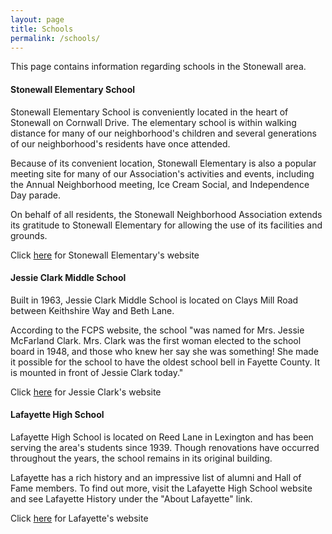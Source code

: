 ```yaml
---
layout: page
title: Schools
permalink: /schools/
---
```


This page contains information regarding schools in the Stonewall area.

#### Stonewall Elementary School

Stonewall Elementary School is conveniently located in the heart of Stonewall on Cornwall Drive. The elementary school is within walking distance for many of our neighborhood's children and several generations of our neighborhood's residents have once attended. 

Because of its convenient location, Stonewall Elementary is also a popular meeting site for many of our Association's activities and events, including the Annual Neighborhood meeting, Ice Cream Social, and Independence Day parade. 

On behalf of all residents, the Stonewall Neighborhood Association extends its gratitude to Stonewall Elementary for allowing the use of its facilities and grounds. 

Click [here](http://www.stonewall.fcps.net/) for Stonewall Elementary's website

#### Jessie Clark Middle School

Built in 1963, Jessie Clark Middle School is located on Clays Mill Road between Keithshire Way and Beth Lane. 

According to the FCPS website, the school "was named for Mrs. Jessie McFarland Clark. Mrs. Clark was the first woman elected to the school board in 1948, and those who knew her say she was something! She made it possible for the school to have the oldest school bell in Fayette County. It is mounted in front of Jessie Clark today."

Click [here](http://www.jessieclark.fcps.net/) for Jessie Clark's website

#### Lafayette High School

Lafayette High School is located on Reed Lane in Lexington and has been serving the area's students since 1939. Though renovations have occurred throughout the years, the school remains in its original building. 

Lafayette has a rich history and an impressive list of alumni and Hall of Fame members. To find out more, visit the Lafayette High School website and see Lafayette History under the "About Lafayette" link. 

Click [here](http://www.lafayette.fcps.net/) for Lafayette's website